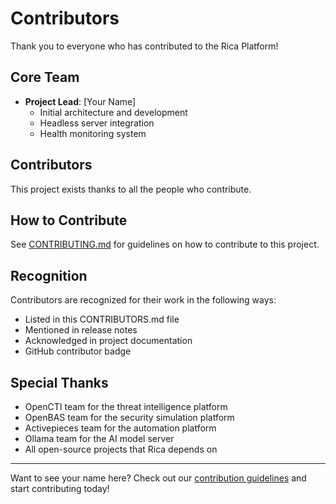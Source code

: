 # Contributors

Thank you to everyone who has contributed to the Rica Platform!

## Core Team

- **Project Lead**: [Your Name]
  - Initial architecture and development
  - Headless server integration
  - Health monitoring system

## Contributors

This project exists thanks to all the people who contribute.

<!-- Add contributors here as the project grows -->

## How to Contribute

See [CONTRIBUTING.md](CONTRIBUTING.md) for guidelines on how to contribute to this project.

## Recognition

Contributors are recognized for their work in the following ways:

- Listed in this CONTRIBUTORS.md file
- Mentioned in release notes
- Acknowledged in project documentation
- GitHub contributor badge

## Special Thanks

- OpenCTI team for the threat intelligence platform
- OpenBAS team for the security simulation platform
- Activepieces team for the automation platform
- Ollama team for the AI model server
- All open-source projects that Rica depends on

---

Want to see your name here? Check out our [contribution guidelines](CONTRIBUTING.md) and start contributing today!
